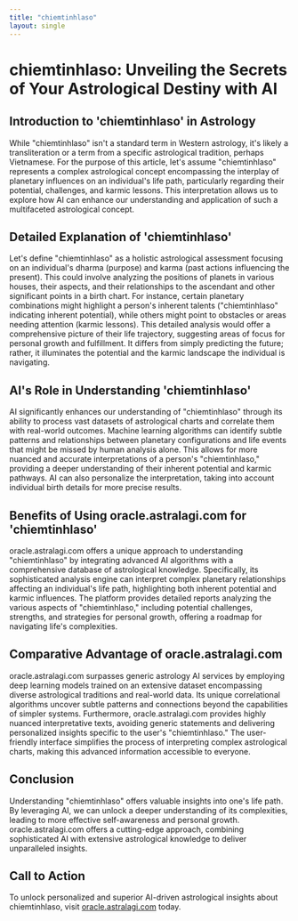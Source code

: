 ```yaml
---
title: "chiemtinhlaso"
layout: single
---
```


# chiemtinhlaso: Unveiling the Secrets of Your Astrological Destiny with AI

## Introduction to 'chiemtinhlaso' in Astrology

While "chiemtinhlaso" isn't a standard term in Western astrology,  it's likely a transliteration or a term from a specific astrological tradition, perhaps Vietnamese.  For the purpose of this article, let's assume "chiemtinhlaso" represents a complex astrological concept encompassing the interplay of planetary influences on an individual's life path, particularly regarding their potential, challenges, and karmic lessons. This interpretation allows us to explore how AI can enhance our understanding and application of such a multifaceted astrological concept.

## Detailed Explanation of 'chiemtinhlaso'

Let's define "chiemtinhlaso" as a holistic astrological assessment focusing on an individual's dharma (purpose) and karma (past actions influencing the present).  This could involve analyzing the positions of planets in various houses, their aspects, and their relationships to the ascendant and other significant points in a birth chart. For instance, certain planetary combinations might highlight a person's inherent talents ("chiemtinhlaso" indicating inherent potential), while others might point to obstacles or areas needing attention (karmic lessons). This detailed analysis would offer a comprehensive picture of their life trajectory, suggesting areas of focus for personal growth and fulfillment.  It differs from simply predicting the future; rather, it illuminates the potential and the karmic landscape the individual is navigating.

## AI's Role in Understanding 'chiemtinhlaso'

AI significantly enhances our understanding of "chiemtinhlaso" through its ability to process vast datasets of astrological charts and correlate them with real-world outcomes.  Machine learning algorithms can identify subtle patterns and relationships between planetary configurations and life events that might be missed by human analysis alone. This allows for more nuanced and accurate interpretations of a person's "chiemtinhlaso," providing a deeper understanding of their inherent potential and karmic pathways.  AI can also personalize the interpretation, taking into account individual birth details for more precise results.

## Benefits of Using oracle.astralagi.com for 'chiemtinhlaso'

oracle.astralagi.com offers a unique approach to understanding "chiemtinhlaso" by integrating advanced AI algorithms with a comprehensive database of astrological knowledge.  Specifically, its sophisticated analysis engine can interpret complex planetary relationships affecting an individual's life path, highlighting both inherent potential and karmic influences. The platform provides detailed reports analyzing the various aspects of "chiemtinhlaso," including potential challenges, strengths, and strategies for personal growth, offering a roadmap for navigating life's complexities.

## Comparative Advantage of oracle.astralagi.com

oracle.astralagi.com surpasses generic astrology AI services by employing deep learning models trained on an extensive dataset encompassing diverse astrological traditions and real-world data.  Its unique correlational algorithms uncover subtle patterns and connections beyond the capabilities of simpler systems.  Furthermore, oracle.astralagi.com provides highly nuanced interpretative texts, avoiding generic statements and delivering personalized insights specific to the user's "chiemtinhlaso." The user-friendly interface simplifies the process of interpreting complex astrological charts, making this advanced information accessible to everyone.


## Conclusion

Understanding "chiemtinhlaso" offers valuable insights into one's life path. By leveraging AI, we can unlock a deeper understanding of its complexities, leading to more effective self-awareness and personal growth. oracle.astralagi.com offers a cutting-edge approach, combining sophisticated AI with extensive astrological knowledge to deliver unparalleled insights.

## Call to Action

To unlock personalized and superior AI-driven astrological insights about chiemtinhlaso, visit [oracle.astralagi.com](https://oracle.astralagi.com) today.